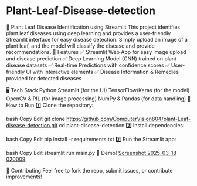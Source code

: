 # Plant-Leaf-Disease-detection
🌿 Plant Leaf Disease Identification using Streamlit This project identifies plant leaf diseases using deep learning and provides a user-friendly Streamlit interface for easy disease detection. Simply upload an image of a plant leaf, and the model will classify the disease and provide recommendations.
🚀 Features
✅ Streamlit Web App for easy image upload and disease prediction
✅ Deep Learning Model (CNN) trained on plant disease datasets
✅ Real-time Predictions with confidence scores
✅ User-friendly UI with interactive elements
✅ Disease Information & Remedies provided for detected diseases

🖥️ Tech Stack
Python
Streamlit (for the UI)
TensorFlow/Keras (for the model)
OpenCV & PIL (for image processing)
NumPy & Pandas (for data handling)
🔧 How to Run
1️⃣ Clone the repository:

bash
Copy
Edit
git clone https://github.com/ComputerVision804/plant-Leaf-disease-detection.git
cd plant-disease-detection
2️⃣ Install dependencies:

bash
Copy
Edit
pip install -r requirements.txt
3️⃣ Run the Streamlit app:

bash
Copy
Edit
streamlit run main.py
📸 Demo!
[Screenshot 2025-03-18 020009](https://github.com/user-attachments/assets/66b95be6-5fd1-44fc-a6f3-cb75c9900854)


🤝 Contributing
Feel free to fork the repo, submit issues, or contribute improvements!
